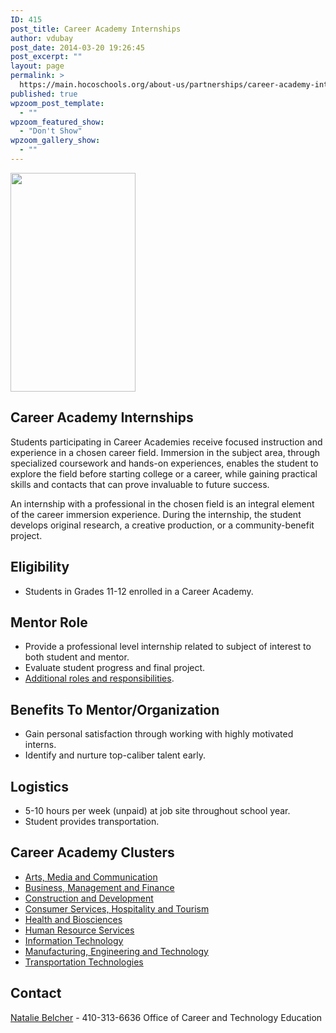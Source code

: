 ```yaml
---
ID: 415
post_title: Career Academy Internships
author: vdubay
post_date: 2014-03-20 19:26:45
post_excerpt: ""
layout: page
permalink: >
  https://main.hocoschools.org/about-us/partnerships/career-academy-internships/
published: true
wpzoom_post_template:
  - ""
wpzoom_featured_show:
  - "Don't Show"
wpzoom_gallery_show:
  - ""
---
```

<img class="pict" src="/f/aboutus/partnership/photo_academies2.jpg" width="200" height="350" />

<h2>Career Academy Internships</h2>
<p>Students participating in Career Academies receive focused instruction and experience in a chosen career field. Immersion in the subject area, through specialized coursework and hands-on experiences, enables the student to explore the field before starting college or a career, while gaining practical skills and contacts that can prove invaluable to future success.</p>

<p>An internship with a professional in the chosen field is an integral element of the career immersion experience. During the internship, the student develops original research, a creative production, or a community-benefit project.</p>

<h2>Eligibility</h2>
<ul>
  <li>Students in Grades 11-12 enrolled in a Career Academy.</li>
</ul>

<h2>Mentor Role</h2>
<ul>
  <li>Provide a professional level internship related to subject of interest to both student and mentor.</li>
  <li>Evaluate student progress and final project.</li>
  <li><a href="/additional-roles-and-responsibilities/">Additional roles and responsibilities</a>.</li>
</ul>

<h2>Benefits To Mentor/Organization</h2>
<ul>
  <li>Gain personal satisfaction through working with highly motivated interns.</li>
  <li>Identify and nurture top-caliber talent early.</li>
</ul>

<h2>Logistics</h2>
<ul>
  <li>5-10 hours per week (unpaid) at job site throughout school year.</li>
  <li>Student provides transportation.</li>
</ul>

<h2><strong>Career Academy Clusters</strong></h2>
<ul>
  <li><a href="http://www2.hcpss.org/cte/academies/artsmedia.html" target="_blank">Arts, Media and Communication</a></li>
  <li><a href="http://www2.hcpss.org/cte/academies/busmgmtfinance.html" target="_blank">Business, Management and Finance</a></li>
  <li><a href="http://www2.hcpss.org/cte/academies/construction.html" target="_blank"> Construction and Development</a></li>
  <li><a href="http://www2.hcpss.org/cte/academies/hospitality.html" target="_blank"> Consumer Services, Hospitality and Tourism</a></li>
  <li><a href="http://www2.hcpss.org/cte/academies/healthbio.html" target="_blank">Health and Biosciences</a></li>
  <li><a href="http://www2.hcpss.org/cte/academies/humanresource.html" target="_blank">Human Resource Services</a></li>
  <li><a href="http://www2.hcpss.org/cte/academies/infotech.html" target="_blank"> Information Technology</a></li>
  <li><a href="http://www2.hcpss.org/cte/academies/manengtech.html" target="_blank">Manufacturing, Engineering and Technology</a></li>
  <li><a href="http://www2.hcpss.org/cte/academies/transportation.html" target="_blank">Transportation Technologies</a></li>
</ul>

<h2>Contact</h2>
<p><a href="mailto:natalie_belcher@hcpss.org">Natalie Belcher</a> - 410-313-6636
Office of Career and Technology Education</p>
